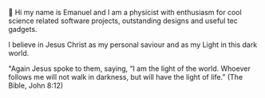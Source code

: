 👋 Hi my name is Emanuel and I am a physicist with enthusiasm for cool science related software projects, outstanding designs and 
useful tec gadgets. 

I believe in Jesus Christ as my personal saviour and as my Light in this dark world.

"Again Jesus spoke to them, saying, “I am the light of the world. Whoever follows me will not walk in darkness, but will have the light of life.” (The Bible, John 8:12)
